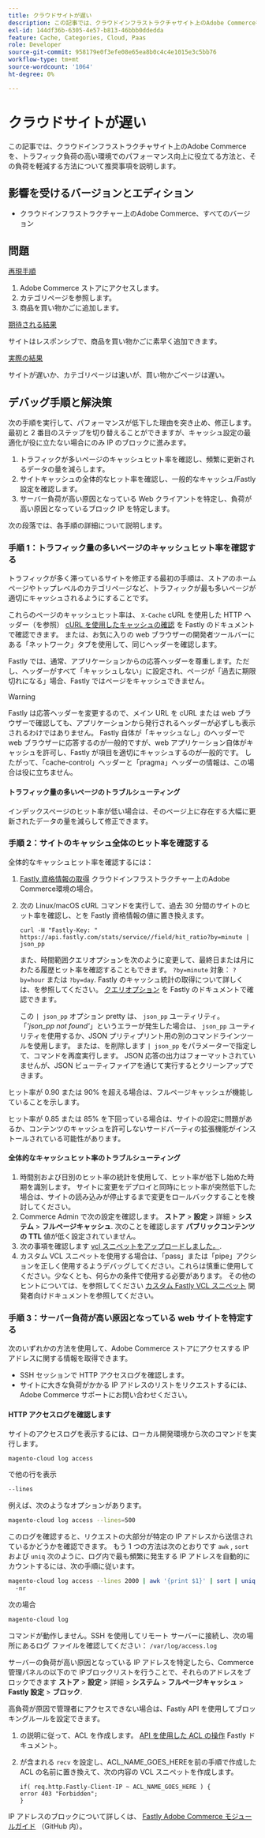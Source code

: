 ```yaml
---
title: クラウドサイトが遅い
description: この記事では、クラウドインフラストラクチャサイト上のAdobe Commerceを、トラフィック負荷の高い環境でのパフォーマンス向上に役立てる方法と、その負荷を軽減する方法について推奨事項を説明します。
exl-id: 144df36b-6305-4e57-b813-46bbb0ddedda
feature: Cache, Categories, Cloud, Paas
role: Developer
source-git-commit: 958179e0f3efe08e65ea8b0c4c4e1015e3c5bb76
workflow-type: tm+mt
source-wordcount: '1064'
ht-degree: 0%

---
```


# クラウドサイトが遅い

この記事では、クラウドインフラストラクチャサイト上のAdobe Commerceを、トラフィック負荷の高い環境でのパフォーマンス向上に役立てる方法と、その負荷を軽減する方法について推奨事項を説明します。

## 影響を受けるバージョンとエディション

* クラウドインフラストラクチャー上のAdobe Commerce、すべてのバージョン

## 問題

<u>再現手順</u>

1. Adobe Commerce ストアにアクセスします。
1. カテゴリページを参照します。
1. 商品を買い物かごに追加します。

<u>期待される結果</u>

サイトはレスポンシブで、商品を買い物かごに素早く追加できます。

<u>実際の結果</u>

サイトが遅いか、カテゴリページは速いが、買い物かごページは遅い。

## デバッグ手順と解決策

次の手順を実行して、パフォーマンスが低下した理由を突き止め、修正します。 最初と 2 番目のステップを切り替えることができますが、キャッシュ設定の最適化が役に立たない場合にのみ IP のブロックに進みます。

1. トラフィックが多いページのキャッシュヒット率を確認し、頻繁に更新されるデータの量を減らします。
1. サイトキャッシュの全体的なヒット率を確認し、一般的なキャッシュ/Fastly 設定を確認します。
1. サーバー負荷が高い原因となっている Web クライアントを特定し、負荷が高い原因となっているブロック IP を特定します。

次の段落では、各手順の詳細について説明します。

### 手順 1：トラフィック量の多いページのキャッシュヒット率を確認する

トラフィックが多く滞っているサイトを修正する最初の手順は、ストアのホームページやトップレベルのカテゴリページなど、トラフィックが最も多いページが適切にキャッシュされるようにすることです。

これらのページのキャッシュヒット率は、 `X-Cache` cURL を使用した HTTP ヘッダー（を参照） [cURL を使用したキャッシュの確認](https://docs.fastly.com/guides/debugging/checking-cache#using-curl) を Fastly のドキュメントで確認できます。 または、お気に入りの web ブラウザーの開発者ツールバーにある「ネットワーク」タブを使用して、同じヘッダーを確認します。

Fastly では、通常、アプリケーションからの応答ヘッダーを尊重します。ただし、ヘッダーがすべて「キャッシュしない」に設定され、ページが「過去に期限切れになる」場合、Fastly ではページをキャッシュできません。

>[!WARNING]
>
>Fastly は応答ヘッダーを変更するので、メイン URL を cURL または web ブラウザーで確認しても、アプリケーションから発行されるヘッダーが必ずしも表示されるわけではありません。 Fastly 自体が「キャッシュなし」のヘッダーで web ブラウザーに応答するのが一般的ですが、web アプリケーション自体がキャッシュを許可し、Fastly が項目を適切にキャッシュするのが一般的です。 したがって、「cache-control」ヘッダーと「pragma」ヘッダーの情報は、この場合は役に立ちません。

#### トラフィック量の多いページのトラブルシューティング

インデックスページのヒット率が低い場合は、そのページ上に存在する大幅に更新されたデータの量を減らして修正できます。

### 手順 2：サイトのキャッシュ全体のヒット率を確認する

全体的なキャッシュヒット率を確認するには：

1. [Fastly 資格情報の取得](http://devdocs.magento.com/guides/v2.3/cloud/cdn/configure-fastly.html#cloud-fastly-creds) クラウドインフラストラクチャー上のAdobe Commerce環境の場合。
1. 次の Linux/macOS cURL コマンドを実行して、過去 30 分間のサイトのヒット率を確認し、とを Fastly 資格情報の値に置き換えます。

   `curl -H "Fastly-Key: " https://api.fastly.com/stats/service//field/hit_ratio?by=minute | json_pp`

   また、時間範囲クエリオプションを次のように変更して、最終日または月にわたる履歴ヒット率を確認することもできます。 `?by=minute` 対象： `?by=hour` または `?by=day`. Fastly のキャッシュ統計の取得について詳しくは、を参照してください。 [クエリオプション](https://docs.fastly.com/api/stats#Query) を Fastly のドキュメントで確認できます。

   この `| json_pp` オプション pretty は、 `json_pp` ユーティリティ。 「_&#39;json\_pp not found&#39;_」というエラーが発生した場合は、 `json_pp` ユーティリティを使用するか、JSON プリティプリント用の別のコマンドラインツールを使用します。 または、を削除します `| json_pp` をパラメーターで指定して、コマンドを再度実行します。 JSON 応答の出力はフォーマットされていませんが、JSON ビューティファイアを通じて実行するとクリーンアップできます。

ヒット率が 0.90 または 90% を超える場合は、フルページキャッシュが機能していることを示します。

ヒット率が 0.85 または 85% を下回っている場合は、サイトの設定に問題があるか、コンテンツのキャッシュを許可しないサードパーティの拡張機能がインストールされている可能性があります。

#### 全体的なキャッシュヒット率のトラブルシューティング

1. 時間別および日別のヒット率の統計を使用して、ヒット率が低下し始めた時期を識別します。 サイトに変更をデプロイと同時にヒット率が突然低下した場合は、サイトの読み込みが停止するまで変更をロールバックすることを検討してください。
1. Commerce Admin で次の設定を確認します。 **ストア** > **設定** > 詳細 > **システム** > **フルページキャッシュ**. 次のことを確認します **パブリックコンテンツの TTL** 値が低く設定されていません。
1. 次の事項を確認します [vcl スニペットをアップロードしました。](https://devdocs.magento.com/guides/v2.3/cloud/cdn/configure-fastly.html#upload-vcl-snippets).
1. カスタム VCL スニペットを使用する場合は、「pass」または「pipe」アクションを正しく使用するようデバッグしてください。これらは慎重に使用してください。少なくとも、何らかの条件で使用する必要があります。 その他のヒントについては、を参照してください [カスタム Fastly VCL スニペット](https://devdocs.magento.com/guides/v2.3/cloud/cdn/cloud-vcl-custom-snippets.html) 開発者向けドキュメントを参照してください。

### 手順 3：サーバー負荷が高い原因となっている web サイトを特定する

次のいずれかの方法を使用して、Adobe Commerce ストアにアクセスする IP アドレスに関する情報を取得できます。

* SSH セッションで HTTP アクセスログを確認します。
* サイトに大きな負荷がかかる IP アドレスのリストをリクエストするには、Adobe Commerce サポートにお問い合わせください。

#### HTTP アクセスログを確認します

サイトのアクセスログを表示するには、ローカル開発環境から次のコマンドを実行します。

```bash
magento-cloud log access
```

で他の行を表示

```bash
--lines
```

例えば、次のようなオプションがあります。

```bash
magento-cloud log access --lines=500
```

このログを確認すると、リクエストの大部分が特定の IP アドレスから送信されているかどうかを確認できます。 もう 1 つの方法は次のとおりです `awk` , `sort` および `uniq` 次のように、ログ内で最も頻繁に発生する IP アドレスを自動的にカウントするには、次の手順に従います。

```bash
magento-cloud log access --lines 2000 | awk '{print $1}' | sort | uniq -c | sort
  -nr
```

次の場合

```bash
magento-cloud log
```

コマンドが動作しません。SSH を使用してリモート サーバーに接続し、次の場所にあるログ ファイルを確認してください： `/var/log/access.log`

サーバーの負荷が高い原因となっている IP アドレスを特定したら、Commerce管理パネルの以下ので IPブロックリストを行うことで、それらのアドレスをブロックできます **ストア** > **設定** > 詳細 > **システム** > **フルページキャッシュ** > **Fastly 設定** > **ブロック**.

高負荷が原因で管理者にアクセスできない場合は、Fastly API を使用してブロッキングルールを設定できます。

1. の説明に従って、ACL を作成します。 [API を使用した ACL の操作](https://docs.fastly.com/guides/access-control-lists/working-with-acls-using-the-api) Fastly ドキュメント。
1. が含まれる `recv` を設定し、ACL\_NAME\_GOES\_HEREを前の手順で作成した ACL の名前に置き換えて、次の内容の VCL スニペットを作成します。

   ```
   if( req.http.Fastly-Client-IP ~ ACL_NAME_GOES_HERE ) {
   error 403 "Forbidden";
   }
   ```

IP アドレスのブロックについて詳しくは、 [Fastly Adobe Commerce モジュールガイド](https://github.com/fastly/fastly-magento2/blob/master/Documentation/Guides/BLOCKING.md) （GitHub 内）。

